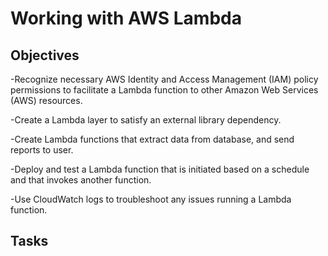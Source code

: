 # Working with AWS Lambda 

## Objectives 
-Recognize necessary AWS Identity and Access Management (IAM) policy permissions to facilitate a Lambda function to other Amazon Web Services (AWS) resources.

-Create a Lambda layer to satisfy an external library dependency.

-Create Lambda functions that extract data from database, and send reports to user.

-Deploy and test a Lambda function that is initiated based on a schedule and that invokes another function.

-Use CloudWatch logs to troubleshoot any issues running a Lambda function.

## Tasks


